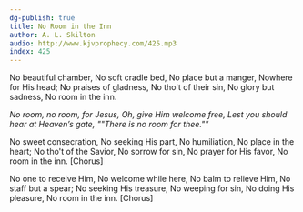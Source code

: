 ```yaml
---
dg-publish: true
title: No Room in the Inn
author: A. L. Skilton
audio: http://www.kjvprophecy.com/425.mp3
index: 425
---
```


No beautiful chamber,
No soft cradle bed,
No place but a manger,
Nowhere for His head;
No praises of gladness,
No tho't of their sin,
No glory but sadness,
No room in the inn.

*No room, no room, for Jesus,
Oh, give Him welcome free,
Lest you should hear at Heaven’s gate,
""There is no room for thee.""*

No sweet consecration,
No seeking His part,
No humiliation,
No place in the heart;
No tho't of the Savior,
No sorrow for sin,
No prayer for His favor,
No room in the inn. [Chorus]

No one to receive Him,
No welcome while here,
No balm to relieve Him,
No staff but a spear;
No seeking His treasure,
No weeping for sin,
No doing His pleasure,
No room in the inn. [Chorus]